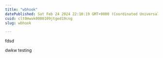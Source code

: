 ```yaml
---
title: "wbhook"
datePublished: Sat Feb 24 2024 22:10:19 GMT+0000 (Coordinated Universal Time)
cuid: clt0mwvk0000109jtged19cng
slug: wbhook

---
```


fdsd

dwkw testing